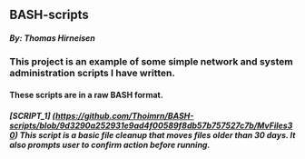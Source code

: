 ## BASH-scripts
##### By: Thomas Hirneisen

### This project is an example of some simple network and system administration scripts I have written.

#### These scripts are in a raw BASH format. 


##### [SCRIPT_1] (https://github.com/Thoimrn/BASH-scripts/blob/9d3290a252931e9ad4f00589f8db57b757527c7b/MvFiles30) This script is a basic file cleanup that moves files older than 30 days. It also prompts user to confirm action before running.
